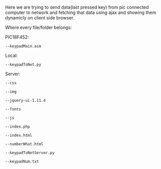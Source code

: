 Here we are trying to send data(last pressed key) from pic connected computer to network and fetching that data 
using ajax and showing them dynamicly on client side browser.

Where every file/folder belongs:

PIC18F452: 

	--keypadMain.asm

Local: 

	--keypadToNet.py

Server: 

	--css
	
	--img
	
	--jquery-ui-1.11.4
	
	--fonts
	
	--js
	
	--index.php
	
	--index.html
	
	--numberWhat.html
	
	--keypadToNetServer.py
	
	--keypadNum.txt
	
